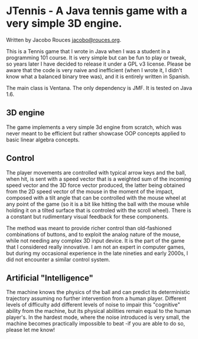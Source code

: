 JTennis - A Java tennis game with a very simple 3D engine.
=========================================================================

Written by Jacobo Rouces <jacobo@rouces.org>.

This is a Tennis game that I wrote in Java when I was a student in a programming 101 course. It is very simple but can be fun to play or tweak, so years later I have decided to release it under a GPL v3 license. Please be aware that the code is very naive and inefficient (when I wrote it, I didn't know what a balanced binary tree was), and it is entirely written in Spanish.

The main class is Ventana. The only dependency is JMF. It is tested on Java 1.6.

3D engine
---------

The game implements a very simple 3d engine from scratch, which was never meant to be efficient but rather showcase OOP concepts applied to basic linear algebra concepts. 

Control
-------

The player movements are controlled with typical arrow keys and the ball, when hit, is sent with a speed vector that is a weighted sum of the incoming speed vector and the 3D force vector produced, the latter being obtained from the 2D speed vector of the mouse in the moment of the impact, composed with a tilt angle that can be controlled with the mouse wheel at any point of the game (so it is a bit like hitting the ball with the mouse while holding it on a tilted surface that is controled with the scroll wheel). There is a constant but rudimentary visual feedback for these components. 

The method was meant to provide richer control than old-fashioned combinations of buttons, and to exploit the analog nature of the mouse, while not needing any complex 3D input device. It is the part of the game that I considered really innovative. I am not an expert in computer games, but during my occasional experience in the late nineties and early 2000s, I did not encounter a similar control system.

Artificial "Intelligence"
------------------------

The machine knows the physics of the ball and can predict its deterministic trajectory assuming no further intervention from a human player. Different levels of difficulty add different levels of noise to impair this "cognitive" ability from the machine, but its physical abilities remain equal to the human player's. In the hardest mode, where the noise introduced is very small, the machine becomes practically impossible to beat -if you are able to do so, please let me know!
